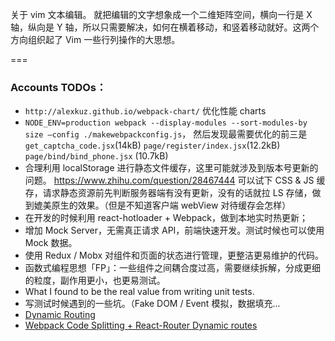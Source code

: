 
关于 vim 文本编辑。
就把编辑的文字想象成一个二维矩阵空间，横向一行是 X 轴，纵向是 Y 轴，所以只需要解决，如何在横着移动，和竖着移动就好。这两个方向组织起了 Vim 一些行列操作的大思想。

===



### Accounts TODOs： 

- `http://alexkuz.github.io/webpack-chart/` 优化性能 charts
- `NODE_ENV=production webpack --display-modules --sort-modules-by size —config ./makewebpackconfig.js`， 然后发现最需要优化的前三是 `get_captcha_code.jsx`(14kB) `page/register/index.jsx`(12.2kB) `page/bind/bind_phone.jsx` (10.7kB)
- 合理利用 localStorage 进行静态文件缓存，这里可能就涉及到版本号更新的问题。 https://www.zhihu.com/question/28467444 可以试下 CSS & JS 缓存，请求静态资源前先判断服务器端有没有更新，没有的话就拉 LS 存储，做到媲美原生的效果。（但是不知道客户端 webView 对待缓存会怎样）
- 在开发的时候利用 react-hotloader + Webpack，做到本地实时热更新；
- 增加 Mock Server，无需真正请求 API，前端快速开发。测试时候也可以使用 Mock 数据。
- 使用 Redux / Mobx 对组件和页面的状态进行管理，更整洁更易维护的代码。
- 函数式编程思想「FP」：一些组件之间耦合度过高，需要继续拆解，分成更细的粒度，副作用更小，也更易测试。
- What I found to be the real value from writing unit tests.
- 写测试时候遇到的一些坑。（Fake DOM / Event 模拟，数据填充...
- [Dynamic Routing](https://github.com/ReactTraining/react-router/blob/master/docs/guides/DynamicRouting.md)
- [Webpack Code Splitting + React-Router Dynamic routes](https://medium.com/@ryanflorence/welcome-to-future-of-web-application-delivery-9750b7564d9f#.5d5fthc2r)
